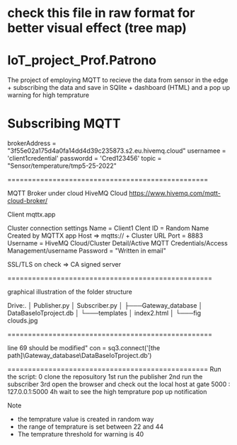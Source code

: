 # check this file in raw format for better visual effect (tree map)

# IoT_project_Prof.Patrono
The project of employing MQTT to recieve the data from sensor in the edge + subscribing the data and save in SQlite + dashboard (HTML) and a pop up warning for high temprature


# Subscribing MQTT
brokerAddress = "3f55e02a175d4a0fa14dd4d39c235873.s2.eu.hivemq.cloud"
usernamee = 'client1credential'
passwordd = 'Cred123456'
topic = "Sensor/temperature/tmp5-25-2022"

=================================================

MQTT Broker under cloud
HiveMQ Cloud 
https://www.hivemq.com/mqtt-cloud-broker/

Client 
mqttx.app

Cluster connection settings
Name = Client1
Clent ID = Random Name Created by MQTTX app
Host => mqtts://  +  Cluster URL
Port = 8883
Username = HiveMQ Cloud/Cluster Detail/Active MQTT Credentials/Access Management/username
Password = "Written in email"

SSL/TLS on
check => CA signed server

==================================================

graphical illustration of the folder structure

Drive:.
│   Publisher.py
│   Subscriber.py
│
├───Gateway_database
│       DataBaseIoTproject.db
│
└───templates
    │   index2.html
    │
    └───fig
            clouds.jpg

==================================================

line 69 should be modified"
con = sq3.connect('[the path]\\Gateway_database\\DataBaseIoTproject.db')



=================================================
Run the script:
0 clone the reposuitory
1st run the publisher
2nd run the subscriber
3rd open the browser and check out the local host at gate 5000 : 127.0.0.1:5000
4h wait to see the high temprature pop up notification 

Note
- the temprature value is created in random way
- the range of temprature is set between 22 and 44
- The temprature threshold for warning is 40 
